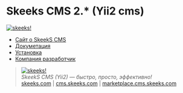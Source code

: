 Skeeks CMS 2.* (Yii2 cms)
================

[![skeeks!](http://cms.skeeks.com/uploads/all/02/bb/d1/02bbd1ed904fc44bdee66e33b661cf2c/sx-filter__skeeks-cms-components-imaging-filters-Thumbnail/15f3c42a5e338e459b5bfe72f1874494/sx-file.png?w=409&h=258)](http://skeeks.com)  

* [Сайт о SkeekS CMS](http://cms.skeeks.com)
* [Докуметация](http://dev.cms.skeeks.com/docs)
* [Установка](http://dev.cms.skeeks.com/docs/dev/ustanovka-nastroyka-konfigurirov/ustanovka-s-ispolzovaniem-composer)
* [Компания разработчик](http://skeeks.com)

> [![skeeks!](https://gravatar.com/userimage/74431132/13d04d83218593564422770b616e5622.jpg)](http://skeeks.com)  
<i>SkeekS CMS (Yii2) — быстро, просто, эффективно!</i>  
[skeeks.com](http://skeeks.com) | [cms.skeeks.com](http://cms.skeeks.com) | [marketplace.cms.skeeks.com](http://marketplace.cms.skeeks.com)

